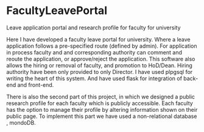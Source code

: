 # FacultyLeavePortal
Leave application portal and research profile for faculty for university

Here I have developed a faculty leave portal for university. Where a leave application follows a pre-specified route (defined by admin).
For application in process faculty and and corresponding authority can comment and reoute the application, or approve/reject the application. This software also allows the hiring or removal of faculty, and promotion to HoD/Dean. Hiring authority have been only provided to only Director.
I have used plpgsql for writing the heart of this system. And have used flask for integration of back-end and front-end.

There is also the second part of this project, in which we designed a public research profile for each faculty which is publicly accessible. Each faculty has the option to manage their profile by altering information shown on their public page. To implement this part we have used a non-relational database , mondoDB.
